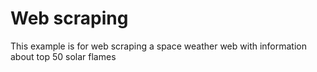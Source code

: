 # Web scraping

This example is for web scraping a space weather web with information about top 50 solar flames